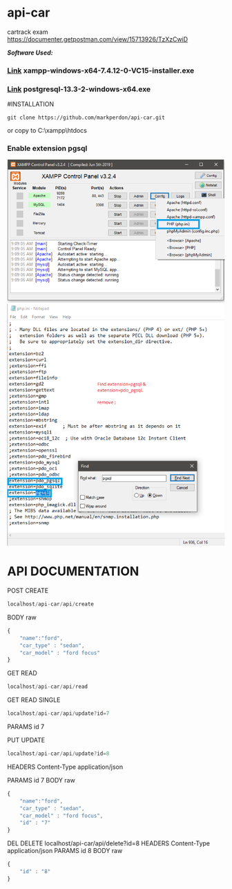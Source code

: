 # api-car
 cartrack exam
https://documenter.getpostman.com/view/15713926/TzXzCwiD


***Software Used:***
### [Link](https://www.apachefriends.org/download.html) xampp-windows-x64-7.4.12-0-VC15-installer.exe ###

### [Link](https://www.enterprisedb.com/downloads/postgres-postgresql-downloads) postgresql-13.3-2-windows-x64.exe    ###

#INSTALLATION
```
git clone https://github.com/markperdon/api-car.git
```
or copy to C:\xampp\htdocs

### Enable extension pgsql ###
![S1](/assets/img/ss1.png)
![S2](/assets/img/ss2.png)


# API DOCUMENTATION #

POST CREATE
```javascript
localhost/api-car/api/create
```
BODY raw
```javascript
{
    "name":"ford",
    "car_type" : "sedan",
    "car_model" : "ford focus"
}
```
GET READ
```javascript
localhost/api-car/api/read
```
GET READ SINGLE
```javascript
localhost/api-car/api/update?id=7
```
PARAMS
id 7


PUT UPDATE
```javascript
localhost/api-car/api/update?id=8
```
HEADERS
Content-Type
application/json

PARAMS
id 7
BODY raw
```javascript
{
    "name":"ford",
    "car_type" : "sedan",
    "car_model" : "ford focus",
    "id" : "7"
}
```

DEL DELETE
localhost/api-car/api/delete?id=8
HEADERS
Content-Type
application/json
PARAMS
id 8
BODY raw
```javascript
{
    "id" : "8"
}   
```